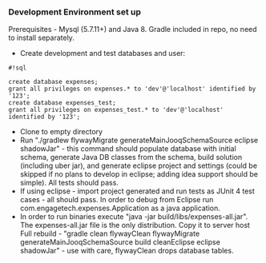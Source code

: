 ### Development Environment set up ###

Prerequisites - Mysql (5.7.11+) and Java 8. Gradle included in repo, no need to install separately. 

* Create development and test databases and user:
  
```
#!sql

create database expenses;
grant all privileges on expenses.* to 'dev'@'localhost' identified by '123';
create database expenses_test;
grant all privileges on expenses_test.* to 'dev'@'localhost' identified by '123';

```
* Clone to empty directory
* Run "./gradlew flywayMigrate generateMainJooqSchemaSource eclipse shadowJar" - this command should populate database with initial schema, generate Java DB classes from the schema, build solution (including uber jar), and generate eclipse project and settings (could be skipped if no plans to develop in eclipse; adding idea support should be simple). All tests should pass.
* If using eclipse - import project generated and run tests as JUnit 4 test cases - all should pass. In order to debug from Eclipse run com.engagetech.expenses.Application as a java application.
* In order to run binaries execute "java -jar build/libs/expenses-all.jar". The expenses-all.jar file is the only distribution. Copy it to server host 
Full rebuild - "gradle clean flywayClean flywayMigrate generateMainJooqSchemaSource build cleanEclipse eclipse shadowJar" - use with care, flywayClean drops database tables.